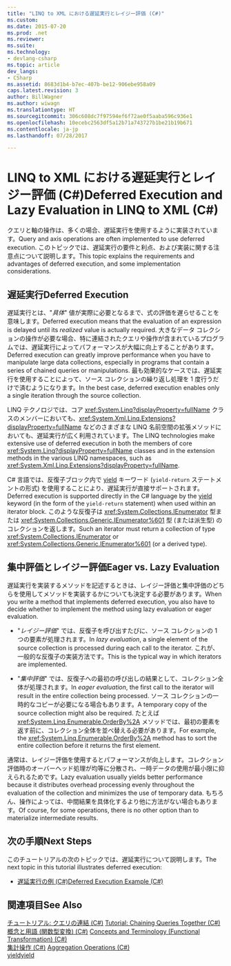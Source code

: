 ```yaml
---
title: "LINQ to XML における遅延実行とレイジー評価 (C#)"
ms.custom: 
ms.date: 2015-07-20
ms.prod: .net
ms.reviewer: 
ms.suite: 
ms.technology:
- devlang-csharp
ms.topic: article
dev_langs:
- CSharp
ms.assetid: 8683d1b4-b7ec-407b-be12-906ebe958a09
caps.latest.revision: 3
author: BillWagner
ms.author: wiwagn
ms.translationtype: HT
ms.sourcegitcommit: 306c608dc7f97594ef6f72ae0f5aaba596c936e1
ms.openlocfilehash: 10ecebc2563df5a12b71a743727b1be21b19b671
ms.contentlocale: ja-jp
ms.lasthandoff: 07/28/2017

---
```

# <a name="deferred-execution-and-lazy-evaluation-in-linq-to-xml-c"></a><span data-ttu-id="41b58-102">LINQ to XML における遅延実行とレイジー評価 (C#)</span><span class="sxs-lookup"><span data-stu-id="41b58-102">Deferred Execution and Lazy Evaluation in LINQ to XML (C#)</span></span>
<span data-ttu-id="41b58-103">クエリと軸の操作は、多くの場合、遅延実行を使用するように実装されています。</span><span class="sxs-lookup"><span data-stu-id="41b58-103">Query and axis operations are often implemented to use deferred execution.</span></span> <span data-ttu-id="41b58-104">このトピックでは、遅延実行の要件と利点、および実装に関する注意点について説明します。</span><span class="sxs-lookup"><span data-stu-id="41b58-104">This topic explains the requirements and advantages of deferred execution, and some implementation considerations.</span></span>  
  
## <a name="deferred-execution"></a><span data-ttu-id="41b58-105">遅延実行</span><span class="sxs-lookup"><span data-stu-id="41b58-105">Deferred Execution</span></span>  
 <span data-ttu-id="41b58-106">遅延実行とは、"*具体*" 値が実際に必要となるまで、式の評価を遅らせることを意味します。</span><span class="sxs-lookup"><span data-stu-id="41b58-106">Deferred execution means that the evaluation of an expression is delayed until its *realized* value is actually required.</span></span> <span data-ttu-id="41b58-107">大きなデータ コレクションの操作が必要な場合、特に連結されたクエリや操作が含まれているプログラムでは、遅延実行によってパフォーマンスが大幅に向上することがあります。</span><span class="sxs-lookup"><span data-stu-id="41b58-107">Deferred execution can greatly improve performance when you have to manipulate large data collections, especially in programs that contain a series of chained queries or manipulations.</span></span> <span data-ttu-id="41b58-108">最も効果的なケースでは、遅延実行を使用することによって、ソース コレクションの繰り返し処理を 1 度行うだけで済むようになります。</span><span class="sxs-lookup"><span data-stu-id="41b58-108">In the best case, deferred execution enables only a single iteration through the source collection.</span></span>  
  
 <span data-ttu-id="41b58-109">LINQ テクノロジでは、コア <xref:System.Linq?displayProperty=fullName> クラスのメンバーにおいても、<xref:System.Xml.Linq.Extensions?displayProperty=fullName> などのさまざまな LINQ 名前空間の拡張メソッドにおいても、遅延実行が広く利用されています。</span><span class="sxs-lookup"><span data-stu-id="41b58-109">The LINQ technologies make extensive use of deferred execution in both the members of core <xref:System.Linq?displayProperty=fullName> classes and in the extension methods in the various LINQ namespaces, such as <xref:System.Xml.Linq.Extensions?displayProperty=fullName>.</span></span>  
  
 <span data-ttu-id="41b58-110">C# 言語では、反復子ブロック内で [yield](../../../../csharp/language-reference/keywords/yield.md) キーワード (`yield-return` ステートメントの形式) を使用することにより、遅延実行が直接サポートされます。</span><span class="sxs-lookup"><span data-stu-id="41b58-110">Deferred execution is supported directly in the C# language by the [yield](../../../../csharp/language-reference/keywords/yield.md) keyword (in the form of the `yield-return` statement) when used within an iterator block.</span></span> <span data-ttu-id="41b58-111">このような反復子は <xref:System.Collections.IEnumerator> 型または <xref:System.Collections.Generic.IEnumerator%601> 型 (または派生型) のコレクションを返します。</span><span class="sxs-lookup"><span data-stu-id="41b58-111">Such an iterator must return a collection of type <xref:System.Collections.IEnumerator> or <xref:System.Collections.Generic.IEnumerator%601> (or a derived type).</span></span>  
  
## <a name="eager-vs-lazy-evaluation"></a><span data-ttu-id="41b58-112">集中評価とレイジー評価</span><span class="sxs-lookup"><span data-stu-id="41b58-112">Eager vs. Lazy Evaluation</span></span>  
 <span data-ttu-id="41b58-113">遅延実行を実装するメソッドを記述するときは、レイジー評価と集中評価のどちらを使用してメソッドを実装するかについても決定する必要があります。</span><span class="sxs-lookup"><span data-stu-id="41b58-113">When you write a method that implements deferred execution, you also have to decide whether to implement the method using lazy evaluation or eager evaluation.</span></span>  
  
-   <span data-ttu-id="41b58-114">"*レイジー評価*" では、反復子を呼び出すたびに、ソース コレクションの 1 つの要素が処理されます。</span><span class="sxs-lookup"><span data-stu-id="41b58-114">In *lazy evaluation*, a single element of the source collection is processed during each call to the iterator.</span></span> <span data-ttu-id="41b58-115">これが、一般的な反復子の実装方法です。</span><span class="sxs-lookup"><span data-stu-id="41b58-115">This is the typical way in which iterators are implemented.</span></span>  
  
-   <span data-ttu-id="41b58-116">"*集中評価*" では、反復子への最初の呼び出しの結果として、コレクション全体が処理されます。</span><span class="sxs-lookup"><span data-stu-id="41b58-116">In *eager evaluation*, the first call to the iterator will result in the entire collection being processed.</span></span> <span data-ttu-id="41b58-117">ソース コレクションの一時的なコピーが必要になる場合もあります。</span><span class="sxs-lookup"><span data-stu-id="41b58-117">A temporary copy of the source collection might also be required.</span></span> <span data-ttu-id="41b58-118">たとえば <xref:System.Linq.Enumerable.OrderBy%2A> メソッドでは、最初の要素を返す前に、コレクション全体を並べ替える必要があります。</span><span class="sxs-lookup"><span data-stu-id="41b58-118">For example, the <xref:System.Linq.Enumerable.OrderBy%2A> method has to sort the entire collection before it returns the first element.</span></span>  
  
 <span data-ttu-id="41b58-119">通常は、レイジー評価を使用するとパフォーマンスが向上します。コレクション評価時のオーバーヘッド処理が均等に分散され、一時データの使用が最小限に抑えられるためです。</span><span class="sxs-lookup"><span data-stu-id="41b58-119">Lazy evaluation usually yields better performance because it distributes overhead processing evenly throughout the evaluation of the collection and minimizes the use of temporary data.</span></span> <span data-ttu-id="41b58-120">もちろん、操作によっては、中間結果を具体化するより他に方法がない場合もあります。</span><span class="sxs-lookup"><span data-stu-id="41b58-120">Of course, for some operations, there is no other option than to materialize intermediate results.</span></span>  
  
## <a name="next-steps"></a><span data-ttu-id="41b58-121">次の手順</span><span class="sxs-lookup"><span data-stu-id="41b58-121">Next Steps</span></span>  
 <span data-ttu-id="41b58-122">このチュートリアルの次のトピックでは、遅延実行について説明します。</span><span class="sxs-lookup"><span data-stu-id="41b58-122">The next topic in this tutorial illustrates deferred execution:</span></span>  
  
-   [<span data-ttu-id="41b58-123">遅延実行の例 (C#)</span><span class="sxs-lookup"><span data-stu-id="41b58-123">Deferred Execution Example (C#)</span></span>](../../../../csharp/programming-guide/concepts/linq/deferred-execution-example.md)  
  
## <a name="see-also"></a><span data-ttu-id="41b58-124">関連項目</span><span class="sxs-lookup"><span data-stu-id="41b58-124">See Also</span></span>  
 <span data-ttu-id="41b58-125">[チュートリアル: クエリの連結 (C#)](../../../../csharp/programming-guide/concepts/linq/tutorial-chaining-queries-together.md) </span><span class="sxs-lookup"><span data-stu-id="41b58-125">[Tutorial: Chaining Queries Together (C#)](../../../../csharp/programming-guide/concepts/linq/tutorial-chaining-queries-together.md) </span></span>  
 <span data-ttu-id="41b58-126">[概念と用語 (関数型変換) (C#)](../../../../csharp/programming-guide/concepts/linq/concepts-and-terminology-functional-transformation.md) </span><span class="sxs-lookup"><span data-stu-id="41b58-126">[Concepts and Terminology (Functional Transformation) (C#)](../../../../csharp/programming-guide/concepts/linq/concepts-and-terminology-functional-transformation.md) </span></span>  
 <span data-ttu-id="41b58-127">[集計操作 (C#)](../../../../csharp/programming-guide/concepts/linq/aggregation-operations.md) </span><span class="sxs-lookup"><span data-stu-id="41b58-127">[Aggregation Operations (C#)](../../../../csharp/programming-guide/concepts/linq/aggregation-operations.md) </span></span>  
 [<span data-ttu-id="41b58-128">yield</span><span class="sxs-lookup"><span data-stu-id="41b58-128">yield</span></span>](../../../../csharp/language-reference/keywords/yield.md)


